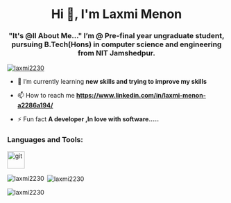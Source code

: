 <h1 align="center">Hi 👋, I'm Laxmi Menon</h1>
<h3 align="center">"It's @ll About Me..." I’m @ Pre-final year ungraduate student, pursuing B.Tech(Hons) in computer science and engineering from NIT Jamshedpur.</h3>

<p align="left"> <a href="https://github.com/ryo-ma/github-profile-trophy"><img src="https://github-profile-trophy.vercel.app/?username=laxmi2230" alt="laxmi2230" /></a> </p>

- 🌱 I’m currently learning **new skills and trying to improve my skills**

- 📫 How to reach me **https://www.linkedin.com/in/laxmi-menon-a2286a194/**

- ⚡ Fun fact **A developer ,In love with software.....**


<h3 align="left">Languages and Tools:</h3>
<p align="left"> <a href="https://git-scm.com/" target="_blank"> <img src="https://www.vectorlogo.zone/logos/git-scm/git-scm-icon.svg" alt="git" width="40" height="40"/> </a> </p>

<p><img align="left" src="https://github-readme-stats.vercel.app/api/top-langs?username=laxmi2230&show_icons=true&locale=en&layout=compact" alt="laxmi2230" /></p>

<p>&nbsp;<img align="center" src="https://github-readme-stats.vercel.app/api?username=laxmi2230&show_icons=true&locale=en" alt="laxmi2230" /></p>

<p><img align="center" src="https://github-readme-streak-stats.herokuapp.com/?user=laxmi2230&" alt="laxmi2230" /></p>
